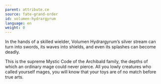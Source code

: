 ```yaml
---
parent: attribute.ce
source: fate-grand-order
id: volumen-hydrargyrum
language: en
weight: 0
---
```


In the hands of a skilled wielder, Volumen Hydrargyrum’s silver stream can turn into swords, its waves into shields, and even its splashes can become deadly.

This is the supreme Mystic Code of the Archibald family, the depths of which an ordinary mage could never pierce.
All you lowly creatures who called yourself mages, you will know that your toys are of no match before true arts.
